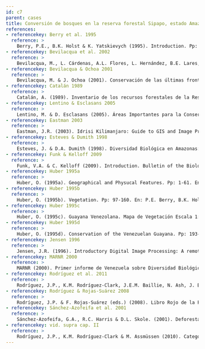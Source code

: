 ```yaml
---
id: c7
parent: cases
title: Conversión de bosques en la reserva forestal Sipapo, estado Amazonas
references:
- referencekey: Berry et al. 1995
  reference: >
    Berry, P.E., B.K. Holst & K. Yatskievych (1995). Introduction. Pp: xv-xx. En: J.A. Steyermark, P.E. Berry & B.K. Holst (eds.). Flora of the Venezuelan Guayana. Vol. 1: Introduction. Missouri Botanical Garden: Portland, Oregon, USA.
- referencekey: Bevilacqua et al. 2002
  reference: >
    Bevilacqua, M., L. Cárdenas, A.L. Flores, L. Hernández, B.E. Lares, R.A. Mansutti, M. Miranda, J. Ochoa G., M. Rodríguez & E. Selig (2002). Situación de los Bosques en Venezuela: La Región Guayana como caso de estudio. Instituto de Recursos Naturales (WRI), Observatorio Mundial de Bosques (GFW), ACOANA, UNEG, PROVITA, FUDENA, Fundación Polar: Caracas, Venezuela. 132 pp.
- referencekey: Bevilacqua & Ochoa 2001
  reference: >
    Bevilacqua, M. & J. Ochoa (2001). Conservación de las últimas fronteras forestales de la Guayana venezolana: Propuesta de lineamientos para la cuenca río Caura. Interciencia 26: 491-497.
- referencekey: Catalán 1989
  reference: >
    Catalán, A. (1989). Inventario de los recursos forestales de la Reserva Forestal del Sopapo. TFA. MARNR, Serie Informes Científicos. DGIIA. Caracas.
- referencekey: Lentino & Esclasans 2005
  reference: >
    Lentino, M. & D. Esclasans (2005). Áreas Importantes para la Conservación de las Aves en Venezuela. Pp: 621-730. En: K. Boyla & A. Estrada (eds.). Áreas Importantes para la Conservación de las Aves en los Andes Tropicales: Sitios prioritarios para la conservación de la biodiversidad. BirdlLife International, Conservation International: Quito, Ecuador.
- referencekey: Eastman 2003
  reference: >
    Eastman, J.R. (2003). Idrisi Kilimanjaro: Guide to GIS and Image Proccessing. Manual Version 14.00. Clark Labs, Clark University: Worcester, Massachussets, EE.UU.
- referencekey: Esteves & Dumith 1998
  reference: >
    Esteves, J. & D.A. Dumith (1998). Diversidad Biológica en Amazonas: Bases para una estrategia de gestión. Fundación Polar: Caracas, Venezuela.
- referencekey: Funk & Kelloff 2009
  reference: >
    Funk, V.A. & C. Kelloff (2009). Introduction. Bulletin of the Biological Society of Washington 17: 1-6.
- referencekey: Huber 1995a
  reference: >
    Huber, O. (1995a). Geographical and Physucal Features. Pp: 1-61. En: P.E. Berry, B.K. Holst, K. Yatskievych (eds.). Flora of the Venezuelan Guayana: Introduction. Vol. 1. Missouri Botanical Garden: Portland, Oregon, USA.
- referencekey: Huber 1995b
  reference: >
    Huber, O. (1995b). Vegetation. Pp: 97-160. En: P.E. Berry, B.K. Holst, K. Yatskievych (eds.). Flora of the Venezuelan Guayana: Introduction. Vol. 1. Missouri Botanical Garden: Portland, Oregon, USA.
- referencekey: Huber 1995c
  reference: >
    Huber, O. (1995c). Guayana Venezolana. Mapa de Vegetación Escala 1:2.000.000. República de Venezuela. CVG Edelca, Missouri Botanical Garden: Caracas.
- referencekey: Huber 1995d
  reference: >
    Huber, O. (1995d). Conservation of the Venezuelan Guayana. Pp: 193-218. En: P.E. Berry, B.K. Holst, K. Yatskievych (eds.). Flora of the Venezuelan Guayana: Introduction. Vol. 1. Missouri Botanical Garden: Portland, Oregon, USA.
- referencekey: Jensen 1996
  reference: >
    Jensen, J.R. (1996). Introductory Digital Image Processing: A remote sensing perspective. K.C. Clarke (ed.). Series in Geographic Information Science. Prentice Hall: USA.
- referencekey: MARNR 2000
  reference: >
    MARNR (2000). Primer informe de Venezuela sobre Diversidad Biológica. Oficina Nacional de Diversidad Biológica, Ministerio del Ambiente y de los Recursos Naturales: Caracas, Venezuela.
- referencekey: Rodríguez et al. 2011
  reference: >
    Rodríguez, J.P., K.M. Rodríguez-Clark, J.E.M. Baillie, N. Ash, J. Benson, T. Boucher, C. Brown, N. Burgess, B. Collen, M. Jennings, D.A. Keith, E. Nicholson, C. Revenga, B. Reyers, M. Rouget, T. Smith, M. Spalding, A. Taber, M. Walpole, I. Zager & T. Zamin (2011). Establishing red list criteria for threatened ecosystems. Conservation Biology: 25: [doi: 10.1111/j.1523-1739.2010.1598].
- referencekey: Rodríguez & Rojas-Suárez 2008
  reference: >
    Rodríguez, J.P. & F. Rojas-Suárez (eds.) (2008). Libro Rojo de la Fauna Venezolana. 3a. ed. Provita y Shell Venezuela, S.A.: Caracas, Venezuela. 364 pp.
- referencekey: Sánchez-Azofeifa et al. 2001
  reference: >
    Sánchez-Azofeifa, G.A., R.C. Harris & D.L. Skole. (2001). Deforestation in Costa Rica: A quantitative analysis using remote sensing imagery. Biotropica 33: 378-384.
- referencekey: vid. supra cap. II
  reference: >
    Rodríguez, J.P., K.M. Rodríguez-Clark & M. Assmüssen (2010). Categorías y criterios de las listas rojas de ecosistemas. Pp: 93-105. En: J.P. Rodríguez, F. Rojas-Suárez & D. Giraldo Hernández (eds.). Libro Rojo de los Ecosistemas Terrestres de Venezuela. Provita, Shell Venezuela, Lenovo (Venezuela). Caracas: Venezuela.
---
```

